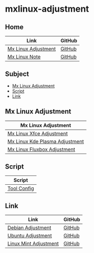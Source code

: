 

# mxlinux-adjustment

## Home

| Link | GitHub |
| ---- | ------ |
| [Mx Linux Adjustment](https://samwhelp.github.io/mxlinux-adjustment/) | [GitHub](https://github.com/samwhelp/mxlinux-adjustment) |
| [Mx Linux Note](https://samwhelp.github.io/note-about-mxlinux/) | [GitHub](https://github.com/samwhelp/note-about-mxlinux) |




## Subject

* [Mx Linux Adjustment](#mx-linux-adjustment)
* [Script](#script)
* [Link](#link)




## Mx Linux Adjustment

| Mx Linux Adjustment |
| ------------------- |
| [Mx Linux Xfce Adjustment](https://github.com/samwhelp/note-about-mxlinux-xfce) |
| [Mx Linux Kde Plasma Adjustment](https://github.com/samwhelp/note-about-mxlinux-kde-plasma) |
| [Mx Linux Fluxbox Adjustment](https://github.com/samwhelp/note-about-mxlinux-fluxbox) |




## Script

| Script |
| ------- |
| [Tool Config](https://github.com/samwhelp/mxlinux-adjustment/tree/main/prototype/main/tool-config/part) |




## Link

| Link | GitHub |
| ---- | ------ |
| [Debian Adjustment](https://samwhelp.github.io/debian-adjustment/) | [GitHub](https://github.com/samwhelp/debian-adjustment) |
| [Ubuntu Adjustment](https://samwhelp.github.io/ubuntu-adjustment/) | [GitHub](https://github.com/samwhelp/ubuntu-adjustment) |
| [Linux Mint Adjustment](https://samwhelp.github.io/linuxmint-adjustment/) | [GitHub](https://github.com/samwhelp/linuxmint-adjustment) |
